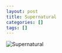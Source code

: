 ```yaml
---
layout: post
title: Supernatural
categories: []
tags: []
---
```

![Supernatural](https://m.media-amazon.com/images/M/MV5BMjAyNzkxOTU5MF5BMl5BanBnXkFtZTgwMTk1OTYzNjM@._V1.jpg)
